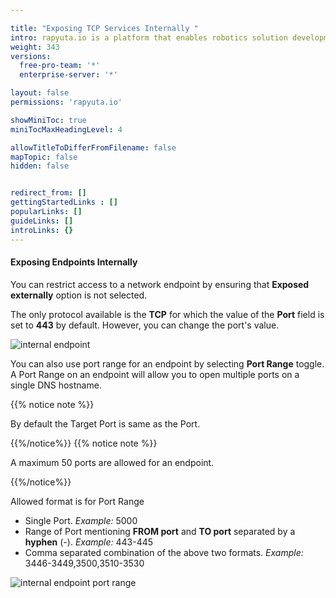 ```yaml
---

title: "Exposing TCP Services Internally "
intro: rapyuta.io is a platform that enables robotics solution development by providing the necessary software infrastructure and facilitating the interaction between multiple stakeholders who contribute to the solution development.
weight: 343
versions:
  free-pro-team: '*'
  enterprise-server: '*'

layout: false
permissions: 'rapyuta.io'

showMiniToc: true
miniTocMaxHeadingLevel: 4

allowTitleToDifferFromFilename: false
mapTopic: false
hidden: false


redirect_from: []
gettingStartedLinks : []
popularLinks: []
guideLinks: []
introLinks: {}
---
```

#### Exposing Endpoints Internally

You can restrict access to a network endpoint by ensuring that **Exposed externally** option is not selected.

The only protocol available is the **TCP** for which the value of the **Port** field is set to **443** by default. However, you can change the port's value.

![internal endpoint](/images/core-concepts/network-endpoints/internal-endpoint.png?classes=border,shadow&width=40pc)

You can also use port range for an endpoint by selecting **Port Range** toggle. A Port Range on an endpoint will allow you to open multiple ports on a single DNS hostname.


{{% notice note %}}

By default the Target Port is same as the Port.

{{%/notice%}}
{{% notice note %}}

A maximum 50 ports are allowed for an endpoint.

{{%/notice%}}

Allowed format is for Port Range

- Single Port. *Example:* 5000 
- Range of Port mentioning **FROM port** and **TO port** separated by a **hyphen** (-). *Example:* 443-445
- Comma separated combination of the above two formats. *Example:* 3446-3449,3500,3510-3530

![internal endpoint port range](/images/core-concepts/network-endpoints/internal-endpoint-port-range.png?classes=border,shadow&width=40pc)